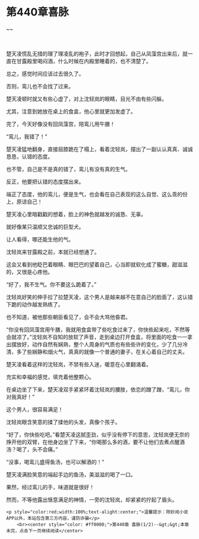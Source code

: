 # 第440章喜脉
~~
    	    <p name="pagetop" href="javascript:void(0);" onclick="return false" style="line-height: 35px;padding: 10px;color: #333;"> </p><p>楚天凌慌乱无措的理了理凌乱的袍子，此时才回想起，自己从凤藻宫出来后，就一直在甘露殿里喝闷酒，什么时候在内殿里睡着的，也不清楚了。</p><p>总之，感觉时间应该过去很久了。</p><p>否则，鸾儿也不会找了过来。</p><p>楚天凌顿时就又有些心虚了，对上沈轻岚的眼睛，目光不由有些闪躲。</p><p>尤其，注意到她放在桌上的食盒，他心里就更加发虚了。</p><p>完了，今天好像没有回凤藻宫，陪鸾儿用午膳！</p><p>“鸾儿，我错了！”</p><p>楚天凌猛地翻身，直接屈膝跪在了榻上，看着沈轻岚，摆出了一副认认真真、诚诚恳恳，认错的态度。</p><p>也不管，自己是不是真的错了，鸾儿有没有真的生气。</p><p>反正，他要把认错的态度摆出来。</p><p>端正了态度，他的鸾儿，便是生气，也会看在自己表现的这么自觉、这么乖的份上，原谅自己！</p><p>楚天凌心里暗戳戳的想着，脸上的神色就越发的诚恳、无辜。</p><p>就好像某只温顺又忠诚的巨型犬。</p><p>让人看得，哪还能生他的气。</p><p>沈轻岚来甘露殿之前，本就已经想通了。</p><p>这会又看到他眨巴着眼睛、眼巴巴的望着自己，心当即就软化成了蜜糖，甜滋滋的，又很是心疼他。</p><p>“好了，我不生气。你不要这么跪着了。”</p><p>沈轻岚好笑的伸手拉了拉楚天凌，这个男人是越来越不在意自己的脸面了，这认错下跪的动作越发熟练了。</p><p>也不知道，被他那些朝臣看见了，会不会大骂他昏君。</p><p>“你没有回凤藻宫用午膳，我就用食盒带了些吃食过来了，你快些起来吃，不然等会就凉了。”沈轻岚不自知的放软了声音，走到桌边打开食盒，将里面的吃食一一拿出摆放好，动作自然有娴熟，整个人周身的气质也有些些许的变化，少了几分冷清，多了些娴静和烟火气，真真的就像一个普通的妻子，在关心着自己的丈夫。</p><p>楚天凌看着这样的沈轻岚，不禁有些入迷，暖意在心里翻涌着。</p><p>充实和幸福的感觉，填充着他整颗心。</p><p>在桌边坐了下来，楚天凌双手紧紧环着沈轻岚的腰肢，依恋的蹭了蹭，“鸾儿，你对我真好！”</p><p>这个男人，很容易满足！</p><p>沈轻岚眼含笑意的揉了揉他的头发，真像个孩子。</p><p>“好了，你快些吃吧。”看楚天凌这腻歪劲，似乎没有停下的意思，沈轻岚便无奈的挣开他的双臂，在他身边坐了下来，“你喝那么多的酒，要不让他们去煮点醒酒汤？喝了，头不会痛。”</p><p>“没事，喝鸾儿盛得鱼汤，也可以解酒的！”</p><p>楚天凌满脸笑意的端起手边的鱼汤，美滋滋的喝了一口。</p><p>果然，经过鸾儿的手，味道就是很好！</p><p>然而，不等他露出惬意满足的神情，一旁的沈轻岚，却紧紧的拧起了眉头。</p>
    	
   	<p style="color:red;width:100%;text-alight:center;">温馨提示：除妙阅小说APP以外，本站包含第三方内容，谨防诈骗</p>
    	<br><center style="color: #ff0000;">第440章 喜脉(1/2)--&gt;&gt;本章未完，点击下一页继续阅读</center>
    	